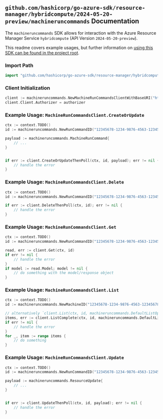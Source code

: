 
## `github.com/hashicorp/go-azure-sdk/resource-manager/hybridcompute/2024-05-20-preview/machineruncommands` Documentation

The `machineruncommands` SDK allows for interaction with the Azure Resource Manager Service `hybridcompute` (API Version `2024-05-20-preview`).

This readme covers example usages, but further information on [using this SDK can be found in the project root](https://github.com/hashicorp/go-azure-sdk/tree/main/docs).

### Import Path

```go
import "github.com/hashicorp/go-azure-sdk/resource-manager/hybridcompute/2024-05-20-preview/machineruncommands"
```


### Client Initialization

```go
client := machineruncommands.NewMachineRunCommandsClientWithBaseURI("https://management.azure.com")
client.Client.Authorizer = authorizer
```


### Example Usage: `MachineRunCommandsClient.CreateOrUpdate`

```go
ctx := context.TODO()
id := machineruncommands.NewRunCommandID("12345678-1234-9876-4563-123456789012", "example-resource-group", "machineValue", "runCommandValue")

payload := machineruncommands.MachineRunCommand{
	// ...
}


if err := client.CreateOrUpdateThenPoll(ctx, id, payload); err != nil {
	// handle the error
}
```


### Example Usage: `MachineRunCommandsClient.Delete`

```go
ctx := context.TODO()
id := machineruncommands.NewRunCommandID("12345678-1234-9876-4563-123456789012", "example-resource-group", "machineValue", "runCommandValue")

if err := client.DeleteThenPoll(ctx, id); err != nil {
	// handle the error
}
```


### Example Usage: `MachineRunCommandsClient.Get`

```go
ctx := context.TODO()
id := machineruncommands.NewRunCommandID("12345678-1234-9876-4563-123456789012", "example-resource-group", "machineValue", "runCommandValue")

read, err := client.Get(ctx, id)
if err != nil {
	// handle the error
}
if model := read.Model; model != nil {
	// do something with the model/response object
}
```


### Example Usage: `MachineRunCommandsClient.List`

```go
ctx := context.TODO()
id := machineruncommands.NewMachineID("12345678-1234-9876-4563-123456789012", "example-resource-group", "machineValue")

// alternatively `client.List(ctx, id, machineruncommands.DefaultListOperationOptions())` can be used to do batched pagination
items, err := client.ListComplete(ctx, id, machineruncommands.DefaultListOperationOptions())
if err != nil {
	// handle the error
}
for _, item := range items {
	// do something
}
```


### Example Usage: `MachineRunCommandsClient.Update`

```go
ctx := context.TODO()
id := machineruncommands.NewRunCommandID("12345678-1234-9876-4563-123456789012", "example-resource-group", "machineValue", "runCommandValue")

payload := machineruncommands.ResourceUpdate{
	// ...
}


if err := client.UpdateThenPoll(ctx, id, payload); err != nil {
	// handle the error
}
```
